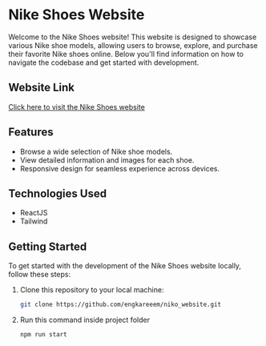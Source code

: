 # Nike Shoes Website

Welcome to the Nike Shoes website! This website is designed to showcase various Nike shoe models, allowing users to browse, explore, and purchase their favorite Nike shoes online. Below you'll find information on how to navigate the codebase and get started with development.

## Website Link
[Click here to visit the Nike Shoes website](https://dev.vectorz.app/)

## Features
- Browse a wide selection of Nike shoe models.
- View detailed information and images for each shoe.
- Responsive design for seamless experience across devices.

## Technologies Used
- ReactJS
- Tailwind

## Getting Started
To get started with the development of the Nike Shoes website locally, follow these steps:

1. Clone this repository to your local machine:

   ```bash
   git clone https://github.com/engkareeem/niko_website.git

2. Run this command inside project folder
   ```bash
   npm run start
